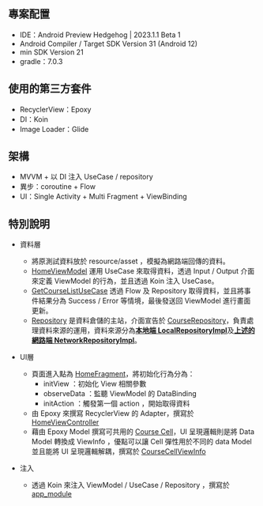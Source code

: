 
## 專案配置
- IDE：Android Preview Hedgehog | 2023.1.1 Beta 1
- Android Compiler / Target SDK Version 31 (Android 12)
- min SDK Version 21
- gradle：7.0.3

## 使用的第三方套件
- RecyclerView：Epoxy
- DI：Koin
- Image Loader：Glide

## 架構
- MVVM + 以 DI 注入 UseCase / repository 
- 異步：coroutine + Flow
- UI：Single Activity + Multi Fragment + ViewBinding

## 特別說明
- 資料層
  - 將原測試資料放於 resource/asset ，模擬為網路端回傳的資料。
  - [HomeViewModel](app/src/main/java/com/hahow/views/home/HomeViewModel.kt) 運用 UseCase 來取得資料，透過 Input / Output 介面來定義 ViewModel 的行為，並且透過 Koin 注入 UseCase。
  - [GetCourseListUseCase](app/src/main/java/com/hahow/useCase/GetCourseListUseCase.kt) 透過 Flow  及 Repository 取得資料，並且將事件結果分為 Success / Error 等情境，最後發送回 ViewModel 進行畫面更新。
  - [Repository](app/src/main/java/com/hahow/repository/RepositoryImpl.kt) 是資料倉儲的主站，介面宣告於 [CourseRepository](app/src/main/java/com/hahow/repository/CourseRepository.kt)，負責處理資料來源的運用，資料來源分為[**本地端 LocalRepositoryImpl**](app/src/main/java/com/hahow/repository/local/LocalRepositoryImpl.kt)及[**上述的網路端 NetworkRepositoryImpl**](app/src/main/java/com/hahow/repository/network/NetworkRepositoryImpl.kt)。

- UI層
  - 頁面進入點為 [HomeFragment](app/src/main/java/com/hahow/views/home/HomeFragment.kt)，將初始化行為分為：
    - initView ：初始化 View 相關參數
    - observeData ：監聽 ViewModel 的 DataBinding
    - initAction ：觸發第一個 action ，開始取得資料
  - 由 Epoxy 來撰寫 RecyclerView 的 Adapter，撰寫於 [HomeViewController](app/src/main/java/com/hahow/views/home/adapter/HomeViewController.kt)
  - 藉由 Epoxy Model 撰寫可共用的 [Course Cell](app/src/main/java/com/hahow/ui/CourseCellModel.kt)，UI 呈現邏輯則是將 Data Model 轉換成 ViewInfo ，優點可以讓 Cell 彈性用於不同的 data Model 並且能將 UI 呈現邏輯解耦，撰寫於 [CourseCellViewInfo](app/src/main/java/com/hahow/ui/CourseCellViewInfo.kt)

- 注入
  - 透過 Koin 來注入 ViewModel / UseCase / Repository ，撰寫於 [app_module](app/src/main/java/com/hahow/di/app_module.kt)